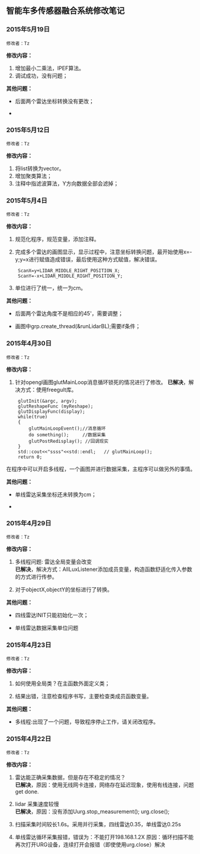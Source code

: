 ##  智能车多传感器融合系统修改笔记  ##

### 2015年5月19日   
`修改者：Tz` 
 
**修改内容：**

> 
1. 增加最小二乘法，IPEF算法。
2. 调试成功，没有问题；

**其他问题：**
> 
- 后面两个雷达坐标转换没有更改；
> 
- 

### 2015年5月12日   
`修改者：Tz` 
 
**修改内容：**

> 
1. 将list转换为vector。
2. 增加聚类算法；
3. 注释中指滤波算法，Y方向数据全部会滤掉；


### 2015年5月4日   
`修改者：Tz` 
 
**修改内容：**

> 
1. 规范化程序，规范变量，添加注释。
2. 完成多个雷达的画图显示，显示过程中，注意坐标转换问题，最开始使用x=-y;y=x进行赋值造成错误，最后使用这种方式赋值，解决错误。

    	ScanX=y+LIDAR_MIDDLE_RIGHT_POSITION_X;
 		ScanY=-x+LIDAR_MIDDLE_RIGHT_POSITION_Y;

3. 单位进行了统一，统一为cm。		

 
**其他问题：**
> 
- 后面两个雷达角度不是相应的45'，需要调整；
> 
- 画图中grp.create_thread(&runLidarBL);需要if条件；
		
### 2015年4月30日   
`修改者：Tz` 
 
**修改内容：**

> 
1. 针对opengl画图glutMainLoop消息循环锁死的情况进行了修改。
**已解决**，解决方式：使用freegult库。
		
		glutInit(&argc, argv);
    	glutReshapeFunc (myReshape);
    	glutDisplayFunc(display);
    	while(true)
    	{
    		glutMainLoopEvent();//消息循环
    		do something();     //数据采集
    		glutPostRedisplay(); //回调现实 
    	}
    	std::cout<<"ssss"<<std::endl;	// glutMainLoop();
    	return 0; 
在程序中可以开启多线程，一个画图并进行数据采集，主程序可以做另外的事情。
 
**其他问题：**
> 
- 单线雷达采集坐标还未转换为cm；
> 
-

### 2015年4月29日   
`修改者：Tz` 
 
**修改内容：**
> 
1. 多线程问题: 雷达全局变量会改变  
**已解决**，解决方式：AllLuxListener添加成员变量，构造函数舒适化传入参数的方式进行传参。
> 
2. 对于objectX,objectY的坐标进行了转换。

 
**其他问题：**
> 
- 四线雷达INIT只能初始化一次；
> 
- 单线雷达数据采集单位问题



### 2015年4月23日   
`修改者：Tz` 
 
**修改内容：**
> 
1. 如何使用全局类？在主函数外面定义类； 
>  
2. 结果出错，注意检查程序书写，主要检查类成员函数变量。
 
**其他问题：**
> 
- 多线程:出现了一个问题，导致程序停止工作，请关闭改程序。



### 2015年4月22日   
`修改者：Tz` 
 
**修改内容：**
> 
1. 雷达能正确采集数据，但是存在不稳定的情况？  
  **已解决**，原因：使用无线网卡连接，网络存在延迟现象，使用有线连接，问题get done.  
> 
2. lidar 采集速度较慢  
 **已解决**，原因：没有添加Uurg.stop_measurement();	urg.close();
> 
3. 扫描采集时间较长1.6s。采用并行采集，四线雷达0.35，单线雷达0.25s
 > 
4. 单线雷达循环采集报错，错误为：不能打开198.168.1.2X
原因：循环扫描不能再次打开URG设备，连续打开会报错（即使使用urg.close）解决
